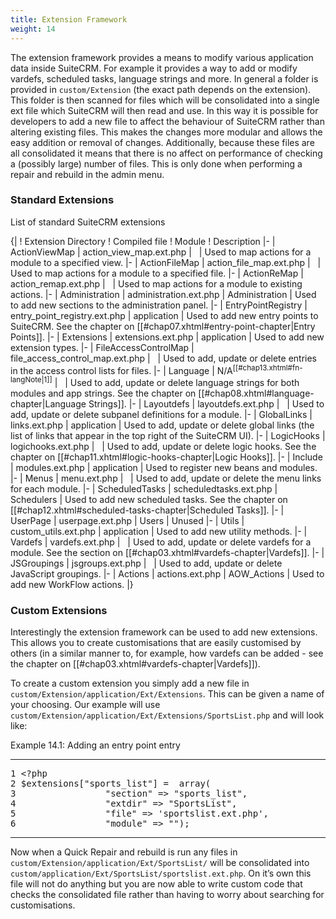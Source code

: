 ```yaml
---
title: Extension Framework
weight: 14
---
```


The extension framework provides a means to modify various application
data inside SuiteCRM. For example it provides a way to add or modify
vardefs, scheduled tasks, language strings and more. In general a folder
is provided in <code>custom/Extension</code> (the exact path depends on
the extension). This folder is then scanned for files which will be
consolidated into a single ext file which SuiteCRM will then read and
use. In this way it is possible for developers to add a new file to
affect the behaviour of SuiteCRM rather than altering existing files.
This makes the changes more modular and allows the easy addition or
removal of changes. Additionally, because these files are all
consolidated it means that there is no affect on performance of checking
a (possibly large) number of files. This is only done when performing a
repair and rebuild in the admin menu.

### Standard Extensions

List of standard SuiteCRM extensions

{| ! Extension Directory ! Compiled file ! Module ! Description |- |
ActionViewMap | action\_view\_map.ext.php |   | Used to map actions for
a module to a specified view. |- | ActionFileMap |
action\_file\_map.ext.php |   | Used to map actions for a module to a
specified file. |- | ActionReMap | action\_remap.ext.php |   | Used to
map actions for a module to existing actions. |- | Administration |
administration.ext.php | Administration | Used to add new sections to
the administration panel. |- | EntryPointRegistry |
entry\_point\_registry.ext.php | application | Used to add new entry
points to SuiteCRM. See the chapter on
\[\[\#chap07.xhtml\#entry-point-chapter|Entry Points\]\]. |- |
Extensions | extensions.ext.php | application | Used to add new
extension types. |- | FileAccessControlMap |
file\_access\_control\_map.ext.php |   | Used to add, update or delete
entries in the access control lists for files. |- | Language |
N/A<sup>\[\[\#chap13.xhtml\#fn-langNote|1\]\]</sup> |   | Used to add,
update or delete language strings for both modules and app strings. See
the chapter on \[\[\#chap08.xhtml\#language-chapter|Language
Strings\]\]. |- | Layoutdefs | layoutdefs.ext.php |   | Used to add,
update or delete subpanel definitions for a module. |- | GlobalLinks |
links.ext.php | application | Used to add, update or delete global links
(the list of links that appear in the top right of the SuiteCRM UI). |-
| LogicHooks | logichooks.ext.php |   | Used to add, update or delete
logic hooks. See the chapter on
\[\[\#chap11.xhtml\#logic-hooks-chapter|Logic Hooks\]\]. |- | Include |
modules.ext.php | application | Used to register new beans and modules.
|- | Menus | menu.ext.php |   | Used to add, update or delete the menu
links for each module. |- | ScheduledTasks | scheduledtasks.ext.php |
Schedulers | Used to add new scheduled tasks. See the chapter on
\[\[\#chap12.xhtml\#scheduled-tasks-chapter|Scheduled Tasks\]\]. |- |
UserPage | userpage.ext.php | Users | Unused |- | Utils |
custom\_utils.ext.php | application | Used to add new utility methods.
|- | Vardefs | vardefs.ext.php |   | Used to add, update or delete
vardefs for a module. See the section on
\[\[\#chap03.xhtml\#vardefs-chapter|Vardefs\]\]. |- | JSGroupings |
jsgroups.ext.php |   | Used to add, update or delete JavaScript
groupings. |- | Actions | actions.ext.php | AOW\_Actions | Used to add
new WorkFlow actions. |}

### Custom Extensions

Interestingly the extension framework can be used to add new extensions.
This allows you to create customisations that are easily customised by
others (in a similar manner to, for example, how vardefs can be added -
see the chapter on \[\[\#chap03.xhtml\#vardefs-chapter|Vardefs\]\]).

To create a custom extension you simply add a new file in<br />
<code>custom/Extension/application/Ext/Extensions</code>. This can be
given a name of your choosing. Our example will use<br />
<code>custom/Extension/application/Ext/Extensions/SportsList.php</code>
and will look like:

<div class="code-block">

Example 14.1: Adding an entry point entry

------------------------------------------------------------------------

<div class="highlight">

<pre>1 &lt;?php
2 $extensions[&quot;sports_list&quot;] =  array(
3                 &quot;section&quot; =&gt; &quot;sports_list&quot;,
4                 &quot;extdir&quot; =&gt; &quot;SportsList&quot;,
5                 &quot;file&quot; =&gt; 'sportslist.ext.php',
6                 &quot;module&quot; =&gt; &quot;&quot;);</pre>

</div>

------------------------------------------------------------------------

</div>

Now when a Quick Repair and rebuild is run any files in<br />
<code>custom/Extension/application/Ext/SportsList/</code> will be
consolidated into<br />
<code>custom/application/Ext/SportsList/sportslist.ext.php</code>. On
it’s own this file will not do anything but you are now able to write
custom code that checks the consolidated file rather than having to
worry about searching for customisations.

<div class="footnotes">

<ol>
